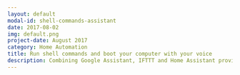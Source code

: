```yaml
---
layout: default
modal-id: shell-commands-assistant
date: 2017-08-02
img: default.png
project-date: August 2017
category: Home Automation
title: Run shell commands and boot your computer with your voice
description: Combining Google Assistant, IFTTT and Home Assistant provides us access to a powerful tool&#58; Voice-activated shell commands. No more getting up from the couch and physically control devices. Calories have rights too and we should stop burning them. Let's go! [&nbsp;<a href="/home%20automation/shell-commands-assistant/">Read&nbsp;More...</a>&nbsp;]
---
```

